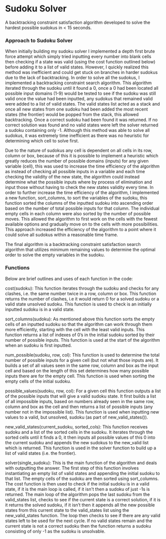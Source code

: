 # Sudoku Solver

A backtracking constraint satisfaction algorithm developed to solve the hardest possible sudokus in < 15 seconds.


### Approach to Sudoku Solver

When initially building my sudoku solver I implemented a depth first brute force attempt which simply tried inputting every number into blank cells then checking if a state was valid (using the cost function outlined below) before adding it to a list of valid states. However, I quickly realized this method was inefficient and could get stuck on branches in harder sudokus due to the lack of backtracking. In order to solve all the sudokus, I implemented a backtracking constraint search algorithm. This algorithm iterated through the sudoku until it found a 0, once a 0 had been located all possible input domains (1-9) would be tested to see if the sudoku was still valid once the value had been inputted, any sudokus that remained valid were added to a list of valid states. The valid states list acted as a stack and once all new states from one sudoku had been added the most recent states (the frontier) would be popped from the stack, this allowed backtracking. Once a correct sudoku had been found it was returned. If no correct solution was found and no valid states were left the solver returned a sudoku containing only -1. Although this method was able to solve all sudokus, it was extremely time inefficient as there was no heuristic for determining which cell to solve first.

Due to the nature of sudokus any cell is dependent on all cells in its row, column or box, because of this it is possible to implement a heuristic which greatly reduces the number of possible domains (inputs) for any given variable (cell), this was used to increase the time efficiency of the algorithm as instead of checking all possible inputs in a variable and each time checking the validity of the new state, the algorithm could instead determine what the possible inputs where by process of elimination and input those without having to check the new states validity every time. In order to further increase the time efficiency of the algorithm, I implemented a new function, sort_columns, to sort the variables of the sudoku, this function sorted the columns of the inputted sudoku into ascending order based on the number of total possible inputs for that column. The individual empty cells in each column were also sorted by the number of possible moves. This allowed the algorithm to first work on the cells with the fewest available options and gradually move on to the cells with more possibilities. This approach increased the efficiency of the algorithm to a point where it could solve all sudokus within a reasonable time frame. 

The final algorithm is a backtracking constraint satisfaction search algorithm that utilizes minimum remaining values to determine the optimal order to solve the empty variables in the sudoku.


### Functions

Below are brief outlines and uses of each function in the code:

cost(sudoku):
	This function iterates through the sudoku and checks for any clashes, i.e. the same number twice in a row, column or box. This function returns the number of clashes, i.e it would 		return 0 for a solved sudoku or a valid state unsolved sudoku. This function is used to check is an initially inputted sudoku is in a valid state.


sort_columns(sudoku):
	As mentioned above this function sorts the empty cells of an inputted sudoku so that the algorithm can work through them more efficiently, starting with the cell with the least 		valid inputs. This function returns a list of indexes of 0’s in the initial sudoku sorted by their number of possible inputs. This function is used at the start of the algorithm 		when an sudoku is first inputted.

num_possible(sudoku, row, col):
	This function is used to determine the total number of possible inputs for a given cell (but not what those inputs are). It builds a set of all values seen in the same row, column 	and box as the input cell and based on the length of this set determines how many possible inputs there are for the empty cell. This function is used when sorting the empty cells of 	the initial sudoku.

possible_values(sudoku, row, col):
	For a given cell this function outputs a list of the possible inputs that will give a valid sudoku state. It first builds a list of all impossible inputs, based on numbers already 		seen in the same row, column and box as the cell and then returns a list of possible inputs (any number not in the impossible list). This function is used when inputting new values 		to a valid, but unsolved, sudoku (as part of new_valid_states()).

new_valid_states(current_sudoku, sorted_cols):
	This function receives sudoku and a list of the sorted cells in the sudoku. It iterates through the sorted cells until it finds a 0, it then inputs all possible values of this 0 		into the current sudoku and appends the new sudokus to the new_valid list which is returned. This function is used in the solver function to build up a list of valid states (i.e. 		the frontier).

solver(single_sudoku):
	This is the main function of the algorithm and deals with outputting the answer. The first step of this function involves instantiating an empty list of valid states and appending 	the initial sudoku to that list. The empty cells of the sudoku are then sorted using sort_columns. The cost function is then used to check if the initial sudoku is in a valid state, 	if it is the main loop is called, if it isn't then a sudoku of just -1s is returned. The main loop of the algorithm pops the last sudoku from the valid_states list, checks 	to 	see if the current state is a correct solution, if it is it returns the solved sudoku, if it isn’t then it appends all the new possible states from this current state to the 	valid_states list using the new_valid_states function. The loop then checks to see if there are any valid states left to be used for the next cycle. If no valid states remain and 	the current state is not a correct sudoku then the function returns a sudoku consisting of only -1 as the sudoku is unsolvable.

